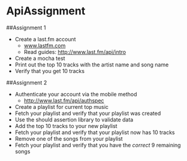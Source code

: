 ApiAssignment
=============

##Assignment 1
* Create a last.fm account
  * www.lastfm.com 
  * Read guides: http://www.last.fm/api/intro
* Create a mocha test
* Print out the top 10 tracks with the artist name and song name
* Verify that you get 10 tracks

##Assignment 2
* Authenticate your account via the mobile method
  * http://www.last.fm/api/authspec
* Create a playlist for current top music
* Fetch your playlist and verify that your playlist was created
 * Use the should assertion library to validate data 
* Add the top 10 tracks to your new playlist
* Fetch your playlist and verify that your playlist now has 10 tracks
* Remove one of the songs from your playlist
* Fetch your playlist and verify that you have the *correct* 9 remaining songs
 
